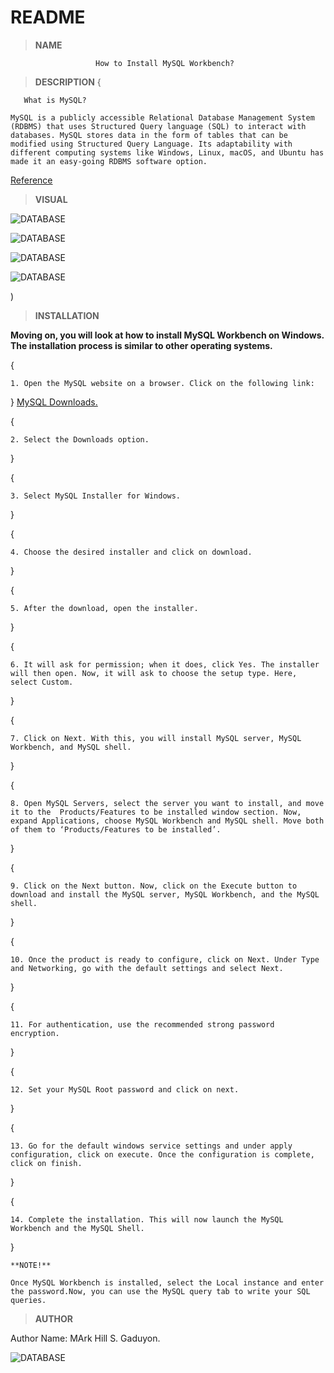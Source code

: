 # README

 > **NAME**

                       How to Install MySQL Workbench?
 > **DESCRIPTION**
 {

       What is MySQL?

    MySQL is a publicly accessible Relational Database Management System (RDBMS) that uses Structured Query language (SQL) to interact with databases. MySQL stores data in the form of tables that can be modified using Structured Query Language. Its adaptability with different computing systems like Windows, Linux, macOS, and Ubuntu has made it an easy-going RDBMS software option.

[Reference](https://www.simplilearn.com/tutorials/mysql-tutorial/mysql-workbench-installation)


> **VISUAL**
  
![DATABASE](https://www.simplilearn.com/ice9/free_resources_article_thumb/MySQL-Logo.wine.png)


![DATABASE](https://www.simplilearn.com/ice9/free_resources_article_thumb/MySQL_4.png)

![DATABASE](https://www.simplilearn.com/ice9/free_resources_article_thumb/MySQL_6.png)

![DATABASE](https://s3.us-east-1.amazonaws.com/static2.simplilearn.com/ice9/free_resources_article_thumb/MySQL_7.png)


)

> **INSTALLATION**

**Moving on, you will look at how to install MySQL Workbench on Windows. The installation process is similar to other operating systems.**

{

    1. Open the MySQL website on a browser. Click on the following link:
}
[MySQL Downloads.](https://www.mysql.com/downloads/)

{


    2. Select the Downloads option.

}

{

    3. Select MySQL Installer for Windows.


}

{

    4. Choose the desired installer and click on download.

}

{

    5. After the download, open the installer.

}

{

    6. It will ask for permission; when it does, click Yes. The installer will then open. Now, it will ask to choose the setup type. Here, select Custom.
   
}

{

    7. Click on Next. With this, you will install MySQL server, MySQL Workbench, and MySQL shell.

}

{
    
    8. Open MySQL Servers, select the server you want to install, and move it to the  Products/Features to be installed window section. Now, expand Applications, choose MySQL Workbench and MySQL shell. Move both of them to ‘Products/Features to be installed’.

}

{

    9. Click on the Next button. Now, click on the Execute button to download and install the MySQL server, MySQL Workbench, and the MySQL shell.
   
}

{

    10. Once the product is ready to configure, click on Next. Under Type and Networking, go with the default settings and select Next.
}

{

    11. For authentication, use the recommended strong password encryption.
}

{
    
    12. Set your MySQL Root password and click on next.

}

{

    13. Go for the default windows service settings and under apply configuration, click on execute. Once the configuration is complete, click on finish.
}

{

    14. Complete the installation. This will now launch the MySQL Workbench and the MySQL Shell.
}

    **NOTE!**
    
    Once MySQL Workbench is installed, select the Local instance and enter the password.Now, you can use the MySQL query tab to write your SQL queries. 


> **AUTHOR**

Author Name: MArk Hill S. Gaduyon.




![DATABASE](https://scontent.fceb2-1.fna.fbcdn.net/v/t1.18169-9/13265957_228666870850603_8725836541790684651_n.jpg?_nc_cat=101&ccb=1-5&_nc_sid=174925&_nc_eui2=AeGcfxYSWI_pjYXv5qnEB7oy8hH3fQIBfBjyEfd9AgF8GM52Qqkh9hfJYfvi7vd47JpAVvMGfp3mb210NMA52Wqe&_nc_ohc=iavroqN5v_gAX8GAQPd&_nc_ht=scontent.fceb2-1.fna&oh=1dd2228710fb318c1bc17d2c1ad38a32&oe=61C81057)



